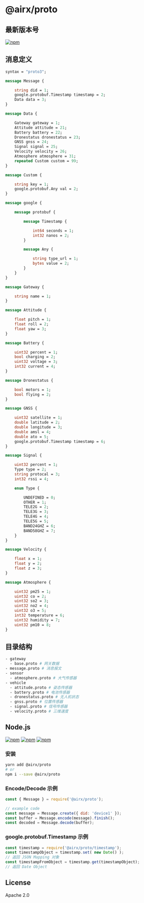 # @airx/proto

## 最新版本号

[![npm](https://img.shields.io/npm/v/@airx/proto.svg?style=plastic)](https://npmjs.org/package/@airx/proto) 

## 消息定义

```proto
syntax = "proto3";

message Message {

    string did = 1;
    google.protobuf.Timestamp timestamp = 2;
    Data data = 3;
}

message Data {

    Gateway gateway = 1;
    Attitude attitude = 21;
    Battery battery = 22;
    Dronestatus dronestatus = 23;
    GNSS gnss = 24;
    Signal signal = 25;
    Velocity velocity = 26;
    Atmosphere atmosphere = 31;
    repeated Custom custom = 99;
}

message Custom {

    string key = 1;
    google.protobuf.Any val = 2;
}

message google {

    message protobuf {

        message Timestamp {

            int64 seconds = 1;
            int32 nanos = 2;
        }

        message Any {

            string type_url = 1;
            bytes value = 2;
        }
    }
}

message Gateway {

    string name = 1;
}

message Attitude {

    float pitch = 1;
    float roll = 2;
    float yaw = 3;
}

message Battery {

    uint32 percent = 1;
    bool charging = 2;
    uint32 voltage = 3;
    int32 current = 4;
}

message Dronestatus {

    bool motors = 1;
    bool flying = 2;
}

message GNSS {

    uint32 satellite = 1;
    double latitude = 2;
    double longitude = 3;
    double amsl = 4;
    double ato = 5;
    google.protobuf.Timestamp timestamp = 6;
}

message Signal {

    uint32 percent = 1;
    Type type = 2;
    string protocal = 3;
    int32 rssi = 4;

    enum Type {

        UNDEFINED = 0;
        OTHER = 1;
        TELE2G = 2;
        TELE3G = 3;
        TELE4G = 4;
        TELE5G = 5;
        BAND24GHZ = 6;
        BAND58GHZ = 7;
    }
}

message Velocity {

    float x = 1;
    float y = 2;
    float z = 3;
}

message Atmosphere {

    uint32 pm25 = 1;
    uint32 co = 2;
    uint32 so2 = 3;
    uint32 no2 = 4;
    uint32 o3 = 5;
    int32 temperature = 6;
    uint32 humidity = 7;
    uint32 pm10 = 8;
}
```

## 目录结构

```bash
- gateway
  - base.proto # 网关数据
- message.proto # 消息报文
- sensor
  - atmosphere.proto # 大气传感器
- vehicle
  - attitude.proto # 姿态传感器
  - battery.proto # 电池传感器
  - dronestatus.proto # 无人机状态
  - gnss.proto # 位置传感器
  - signal.proto # 信号传感器
  - velocity.proto # 三维速度
```
## Node.js

[![npm](https://img.shields.io/npm/v/@airx/proto.svg?style=plastic)](https://npmjs.org/package/@airx/proto) [![npm](https://img.shields.io/npm/dm/@airx/proto.svg?style=plastic)](https://npmjs.org/package/@airx/proto) [![npm](https://img.shields.io/npm/dt/@airx/proto.svg?style=plastic)](https://npmjs.org/package/@airx/proto)

### 安装

```bash
yarn add @airx/proto
# or
npm i --save @airx/proto
```

### Encode/Decode 示例

```js
const { Message } = require('@airx/proto');

// example code
const message = Message.create({ did: 'device1' });
const buffer = Message.encode(message).finish();
const decoded = Message.decode(buffer);
```

### google.protobuf.Timestamp 示例

```js
const timestamp = require('@airx/proto/timestamp');
const timestampObject = timestamp.set( new Date() );
// 返回 JSON Mapping 对象
const timestampFromObject = timestamp.get(timestampObject);
// 返回 Date Object
```

## License

Apache 2.0
